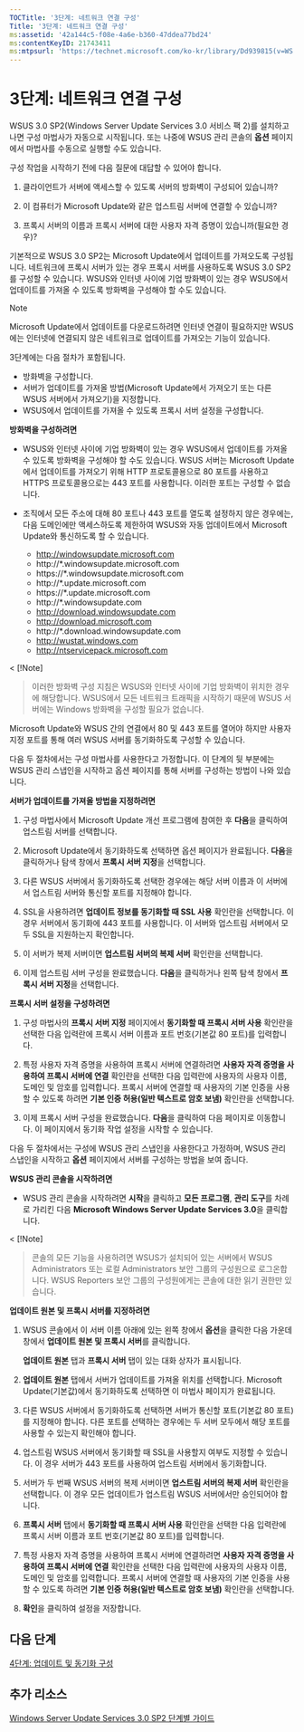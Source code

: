 ```yaml
---
TOCTitle: '3단계: 네트워크 연결 구성'
Title: '3단계: 네트워크 연결 구성'
ms:assetid: '42a144c5-f08e-4a6e-b360-47ddea77bd24'
ms:contentKeyID: 21743411
ms:mtpsurl: 'https://technet.microsoft.com/ko-kr/library/Dd939815(v=WS.10)'
---
```


3단계: 네트워크 연결 구성
=========================

WSUS 3.0 SP2(Windows Server Update Services 3.0 서비스 팩 2)를 설치하고 나면 구성 마법사가 자동으로 시작됩니다. 또는 나중에 WSUS 관리 콘솔의 **옵션** 페이지에서 마법사를 수동으로 실행할 수도 있습니다.

구성 작업을 시작하기 전에 다음 질문에 대답할 수 있어야 합니다.

1. 클라이언트가 서버에 액세스할 수 있도록 서버의 방화벽이 구성되어 있습니까?

2. 이 컴퓨터가 Microsoft Update와 같은 업스트림 서버에 연결할 수 있습니까?

3. 프록시 서버의 이름과 프록시 서버에 대한 사용자 자격 증명이 있습니까(필요한 경우)?

기본적으로 WSUS 3.0 SP2는 Microsoft Update에서 업데이트를 가져오도록 구성됩니다. 네트워크에 프록시 서버가 있는 경우 프록시 서버를 사용하도록 WSUS 3.0 SP2를 구성할 수 있습니다. WSUS와 인터넷 사이에 기업 방화벽이 있는 경우 WSUS에서 업데이트를 가져올 수 있도록 방화벽을 구성해야 할 수도 있습니다.
 
> [!Note]  
> Microsoft Update에서 업데이트를 다운로드하려면 인터넷 연결이 필요하지만 WSUS에는 인터넷에 연결되지 않은 네트워크로 업데이트를 가져오는 기능이 있습니다.

3단계에는 다음 절차가 포함됩니다.

-   방화벽을 구성합니다.
-   서버가 업데이트를 가져올 방법(Microsoft Update에서 가져오기 또는 다른 WSUS 서버에서 가져오기)을 지정합니다.
-   WSUS에서 업데이트를 가져올 수 있도록 프록시 서버 설정을 구성합니다.

**방화벽을 구성하려면**
-   WSUS와 인터넷 사이에 기업 방화벽이 있는 경우 WSUS에서 업데이트를 가져올 수 있도록 방화벽을 구성해야 할 수도 있습니다. WSUS 서버는 Microsoft Update에서 업데이트를 가져오기 위해 HTTP 프로토콜용으로 80 포트를 사용하고 HTTPS 프로토콜용으로는 443 포트를 사용합니다. 이러한 포트는 구성할 수 없습니다.

-   조직에서 모든 주소에 대해 80 포트나 443 포트를 열도록 설정하지 않은 경우에는, 다음 도메인에만 액세스하도록 제한하여 WSUS와 자동 업데이트에서 Microsoft Update와 통신하도록 할 수 있습니다.

    -   http://windowsupdate.microsoft.com
    -   http://\*.windowsupdate.microsoft.com
    -   https://\*.windowsupdate.microsoft.com
    -   http://\*.update.microsoft.com
    -   https://\*.update.microsoft.com
    -   http://\*.windowsupdate.com
    -   http://download.windowsupdate.com
    -   http://download.microsoft.com
    -   http://\*.download.windowsupdate.com
    -   http://wustat.windows.com
    -   http://ntservicepack.microsoft.com

 
< [!Note]  
> 이러한 방화벽 구성 지침은 WSUS와 인터넷 사이에 기업 방화벽이 위치한 경우에 해당합니다. WSUS에서 모든 네트워크 트래픽을 시작하기 때문에 WSUS 서버에는 Windows 방화벽을 구성할 필요가 없습니다.

Microsoft Update와 WSUS 간의 연결에서 80 및 443 포트를 열어야 하지만 사용자 지정 포트를 통해 여러 WSUS 서버를 동기화하도록 구성할 수 있습니다.

다음 두 절차에서는 구성 마법사를 사용한다고 가정합니다. 이 단계의 뒷 부분에는 WSUS 관리 스냅인을 시작하고 옵션 페이지를 통해 서버를 구성하는 방법이 나와 있습니다.

**서버가 업데이트를 가져올 방법을 지정하려면**
1.  구성 마법사에서 Microsoft Update 개선 프로그램에 참여한 후 **다음**을 클릭하여 업스트림 서버를 선택합니다.

2.  Microsoft Update에서 동기화하도록 선택하면 옵션 페이지가 완료됩니다. **다음**을 클릭하거나 탐색 창에서 **프록시 서버 지정**을 선택합니다.

3.  다른 WSUS 서버에서 동기화하도록 선택한 경우에는 해당 서버 이름과 이 서버에서 업스트림 서버와 통신할 포트를 지정해야 합니다.

4.  SSL을 사용하려면 **업데이트 정보를 동기화할 때 SSL 사용** 확인란을 선택합니다. 이 경우 서버에서 동기화에 443 포트를 사용합니다. 이 서버와 업스트림 서버에서 모두 SSL을 지원하는지 확인합니다.

5.  이 서버가 복제 서버이면 **업스트림 서버의 복제 서버** 확인란을 선택합니다.

6.  이제 업스트림 서버 구성을 완료했습니다. **다음**을 클릭하거나 왼쪽 탐색 창에서 **프록시 서버 지정**을 선택합니다.

**프록시 서버 설정을 구성하려면**
1.  구성 마법사의 **프록시 서버 지정** 페이지에서 **동기화할 때 프록시 서버 사용** 확인란을 선택한 다음 입력란에 프록시 서버 이름과 포트 번호(기본값 80 포트)를 입력합니다.

2.  특정 사용자 자격 증명을 사용하여 프록시 서버에 연결하려면 **사용자 자격 증명을 사용하여 프록시 서버에 연결** 확인란을 선택한 다음 입력란에 사용자의 사용자 이름, 도메인 및 암호를 입력합니다. 프록시 서버에 연결할 때 사용자의 기본 인증을 사용할 수 있도록 하려면 **기본 인증 허용(일반 텍스트로 암호 보냄)** 확인란을 선택합니다.

3.  이제 프록시 서버 구성을 완료했습니다. **다음**을 클릭하여 다음 페이지로 이동합니다. 이 페이지에서 동기화 작업 설정을 시작할 수 있습니다.

다음 두 절차에서는 구성에 WSUS 관리 스냅인을 사용한다고 가정하며, WSUS 관리 스냅인을 시작하고 **옵션** 페이지에서 서버를 구성하는 방법을 보여 줍니다.

**WSUS 관리 콘솔을 시작하려면**
-   WSUS 관리 콘솔을 시작하려면 **시작**을 클릭하고 **모든 프로그램**, **관리 도구**를 차례로 가리킨 다음 **Microsoft Windows Server Update Services 3.0**을 클릭합니다.

< [!Note]  
> 콘솔의 모든 기능을 사용하려면 WSUS가 설치되어 있는 서버에서 WSUS Administrators 또는 로컬 Administrators 보안 그룹의 구성원으로 로그온합니다. WSUS Reporters 보안 그룹의 구성원에게는 콘솔에 대한 읽기 권한만 있습니다.

**업데이트 원본 및 프록시 서버를 지정하려면**
1.  WSUS 콘솔에서 이 서버 이름 아래에 있는 왼쪽 창에서 **옵션**을 클릭한 다음 가운데 창에서 **업데이트 원본 및 프록시 서버**를 클릭합니다.

    **업데이트 원본** 탭과 **프록시 서버** 탭이 있는 대화 상자가 표시됩니다.

2.  **업데이트 원본** 탭에서 서버가 업데이트를 가져올 위치를 선택합니다. Microsoft Update(기본값)에서 동기화하도록 선택하면 이 마법사 페이지가 완료됩니다.

3.  다른 WSUS 서버에서 동기화하도록 선택하면 서버가 통신할 포트(기본값 80 포트)를 지정해야 합니다. 다른 포트를 선택하는 경우에는 두 서버 모두에서 해당 포트를 사용할 수 있는지 확인해야 합니다.

4.  업스트림 WSUS 서버에서 동기화할 때 SSL을 사용할지 여부도 지정할 수 있습니다. 이 경우 서버가 443 포트를 사용하여 업스트림 서버에서 동기화합니다.

5.  서버가 두 번째 WSUS 서버의 복제 서버이면 **업스트림 서버의 복제 서버** 확인란을 선택합니다. 이 경우 모든 업데이트가 업스트림 WSUS 서버에서만 승인되어야 합니다.

6.  **프록시 서버** 탭에서 **동기화할 때 프록시 서버 사용** 확인란을 선택한 다음 입력란에 프록시 서버 이름과 포트 번호(기본값 80 포트)를 입력합니다.

7.  특정 사용자 자격 증명을 사용하여 프록시 서버에 연결하려면 **사용자 자격 증명을 사용하여 프록시 서버에 연결** 확인란을 선택한 다음 입력란에 사용자의 사용자 이름, 도메인 및 암호를 입력합니다. 프록시 서버에 연결할 때 사용자의 기본 인증을 사용할 수 있도록 하려면 **기본 인증 허용(일반 텍스트로 암호 보냄)** 확인란을 선택합니다.

8.  **확인**을 클릭하여 설정을 저장합니다.

다음 단계
---------

[4단계: 업데이트 및 동기화 구성](https://technet.microsoft.com/deeaa7e1-9b50-45cb-9537-d75f70de3405)

추가 리소스
-----------

[Windows Server Update Services 3.0 SP2 단계별 가이드](https://technet.microsoft.com/4b504edc-93b3-45b0-a7e8-d0107f1a4442)
